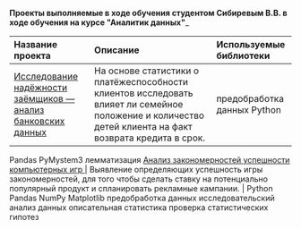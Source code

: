 __Проекты выполняемые в ходе обучения студентом Сибиревым В.В. в ходе обучения на курсе "Аналитик данных"___

Название проекта            | Описание                                                                                                | Используемые библиотеки
:----------------------------|:------------------------------------------------------------------------------------------------------ |:------------------------------------------------------------------------------------------------------
<a href='https://github.com/Sibvlad/data_analysis_projects/blob/main/game_analysis/project5.ipynb'> Исследование надёжности заёмщиков — анализ банковских данных </a> | На основе статистики о платёжеспособности клиентов исследовать влияет ли семейное положение и количество детей клиента на факт возврата кредита в срок.     | предобработка данных Python
Pandas PyMystem3 лемматизация
<a href='https://github.com/Sibvlad/data_analysis_projects/blob/main/game_analysis/project5.ipynb'> Анализ закономерностей успешности компьютерных игр </a> | Выявление определяющих успешность игры закономерностей, для того чтобы сделать ставку на потенциально популярный продукт и спланировать рекламные кампании.     | Python Pandas NumPy Matplotlib предобработка данных исследовательский анализ данных описательная статистика проверка статистических гипотез
